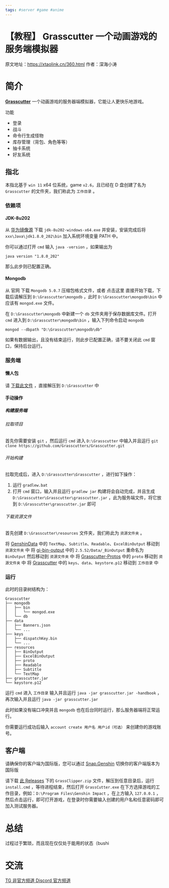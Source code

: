 ```yaml
---
tags: #server #game #anime
---
```


# 【教程】 Grasscutter 一个动画游戏的服务端模拟器
原文地址：https://xtaolink.cn/360.html
作者：深海小涛
# 简介
**[Grasscutter](https://github.com/Grasscutters/Grasscutter)**  一个动画游戏的服务器端模拟器，它能让人更快乐地游戏。

功能
 - 登录
 - 战斗
 - 命令行生成怪物
 - 库存管理（背包、角色等等）
 - 抽卡系统
 - 好友系统
## 指北
本指北基于 `win 11` x64 位系统，game `v2.6`，且已经在 D 盘创建了名为 `Grasscutter` 的文件夹，我们称此为 `工作目录` 。

### 依赖项
#### JDK-8u202
从 [华为镜像源](https://mirrors.huaweicloud.com/java/jdk/8u202-b08/) 下载 `jdk-8u202-windows-x64.exe` 并安装，安装完成后将 `xxx\Java\jdk1.8.0_202\bin` 加入系统环境变量 PATH 中。

你可以通过打开 `cmd` 输入 `java -version` ，如果输出为
```
java version "1.8.0_202"
```
那么此步则已配置正确。

#### Mongodb
从 官网 下载 `Mongodb 5.0.7` 压缩包格式文件，或者 点击这里 直接开始下载，下载后请解压到 `D:\Grasscutter\mongodb` ，此时 `D:\Grasscutter\mongodb\bin` 中应该有 `mongod.exe` 文件。

在 `D:\Grasscutter\mongodb` 中新建一个 `db` 文件夹用于保存数据库文件。打开 `cmd` 进入到 `D:\Grasscutter\mongodb\bin` ，输入下列命令启动 `mongodb`
```
mongod --dbpath "D:\Grasscutter\mongodb\db"
```
如果有数据输出，且没有结束运行，则此步已配置正确，请不要关闭此 `cmd` 窗口，保持后台运行。

### 服务端
#### 懒人包
请 [下载此文件](https://drive.google.com/file/d/1AAHg-BqMfew0BRcGtkhn65Uv94lhi0wj/view?usp=sharing) ，直接解压到 `D:\Grasscutter` 中

#### 手动操作
##### 构建服务端
###### 拉取项目
首先你需要安装 `git` ，然后运行 `cmd` 进入 `D:\Grasscutter` 中输入并且运行 `git clone https://github.com/Grasscutters/Grasscutter.git`

###### 开始构建
拉取完成后，进入 `D:\Grasscutter\Grasscutter` ，进行如下操作：

1. 运行 `gradlew.bat`
2. 打开 `cmd` 窗口，输入并且运行 `gradlew jar`
构建将会自动完成，并且生成 `D:\Grasscutter\Grasscutter\grasscutter.jar` ，此为服务端文件，将它放到 `D:\Grasscutter\grasscutter.jar` 即可

###### 下载资源文件
首先创建 `D:\Grasscutter\resources` 文件夹，我们称此为 `资源文件夹` 。

将 [GenshinData](https://github.com/Dimbreath/GenshinData) 中的 `TextMap`、`Subtitle`、`Readable`、`ExcelBinOutput` 移动到 `资源文件夹` 中
将 [gi-bin-output](https://github.com/radioegor146/gi-bin-output.git) 中的 `2.5.52/Data/_BinOutput` 重命名为 `BinOutput` 然后移动到 `资源文件夹` 中
将 [Grasscutter-Protos](https://github.com/Grasscutters/Grasscutter-Protos.git) 中的 `proto` 移动到 `资源文件夹` 中
将 [Grasscutter](https://github.com/Grasscutters/Grasscutter) 中的 `keys`、`data`、`keystore.p12` 移动到 `工作目录` 中

### 运行
此时的目录树结构为：
```
Grasscutter
├── mongodb
│   ├── bin
│   │   └── mongod.exe
│   └── db
├── data
│   ├── Banners.json
│   └── ...
├── keys
│   ├── dispatchKey.bin
│   └── ...
├── resources
│   ├── BinOutput
│   ├── ExcelBinOutput
│   ├── proto
│   ├── Readable
│   ├── Subtitle
│   └── TextMap
├── grasscutter.jar
└── keystore.p12
```
运行 `cmd` 进入 `工作目录` 输入并且运行 `java -jar grasscutter.jar -handbook` ，再次输入并且运行 `java -jar grasscutter.jar`

此时如果没有端口冲突并且 `mongodb` 也在后台同时运行，那么服务器端将正常运行。

你需要运行成功后输入 `account create 用户名 用户id（可选）` 来创建你的游戏账号。

## 客户端
请确保你的客户端为国际版，您可以通过 [Snap.Genshin](https://github.com/DGP-Studio/Snap.Genshin) 切换你的客户端版本为国际版

请下载 [此 Releases](https://github.com/Grasscutters/GrassClipper/releases) 下的 `GrassClipper.zip` 文件，解压到任意目录后，运行 `install.cmd` ，等待进程结束，然后打开 `GrassCutter.exe` 在下方选择游戏的工作目录，例如：`D:\Program Files\Genshin Impact` ，在上方输入 `127.0.0.1` ，然后点击运行，即可打开游戏，在登录时你需要输入创建的用户名和任意密码即可加入测试服务器。

# 总结
过程过于繁琐，而且现在仅仅处于能用的状态（bushi

# 交流
[TG 非官方频道 Discord 官方频道](https://discord.gg/T5vZU6UyeG)